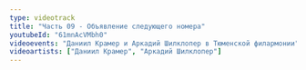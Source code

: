 ```yaml
---
type: videotrack
title: "Часть 09 - Объявление следующего номера"
youtubeId: "61mnAcVMbh0"
videoevents: "Даниил Крамер и Аркадий Шилклопер в Тюменской филармонии"
videoartists: ["Даниил Крамер", "Аркадий Шилклопер"]
---
```

